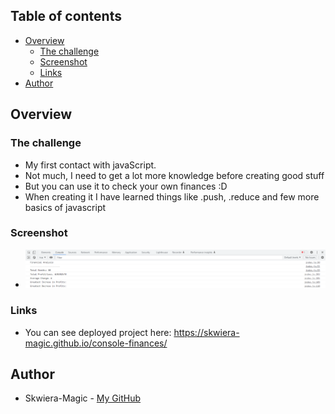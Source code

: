 ## Table of contents

- [Overview](#overview)
  - [The challenge](#the-challenge)
  - [Screenshot](#screenshot)
  - [Links](#links)
- [Author](#author)

## Overview

### The challenge

* My first contact with javaScript.
* Not much, I need to get a lot more knowledge before creating good stuff
* But you can use it to check your own finances :D
* When creating it I have learned things like .push, .reduce and few more basics of javascript

### Screenshot

* ![Screenshot of the deployed portfolio](./images/screenshot.png)

### Links

* You can see deployed project here: https://skwiera-magic.github.io/console-finances/

## Author
- Skwiera-Magic - [My GitHub](https://github.com/Skwiera-Magic/)

